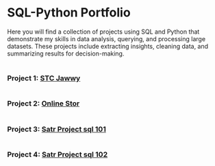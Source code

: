 # SQL-Python Portfolio

Here you will find a collection of projects using SQL and Python that demonstrate my skills in data analysis, querying, and processing large datasets. These projects include extracting insights, cleaning data, and summarizing results for decision-making.

#
### Project 1: [STC Jawwy](https://github.com/Malik-Almalki/STC-Jawwy)
#
### Project 2: [Online Stor](https://github.com/Malik-Almalki/Online-Stor-Sales/tree/main)
#
### Project 3: [Satr Project sql 101](https://github.com/Malik-Almalki/satr-project-sql)
#
### Project 4: [Satr Project sql 102](https://github.com/Malik-Almalki/Satr-Project-sql-102)
#

